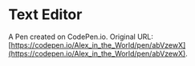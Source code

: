 # Text Editor

A Pen created on CodePen.io. Original URL: [https://codepen.io/Alex_in_the_World/pen/abVzewX](https://codepen.io/Alex_in_the_World/pen/abVzewX).


